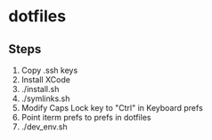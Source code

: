 # dotfiles 

## Steps

1. Copy .ssh keys
2. Install XCode
3. ./install.sh
4. ./symlinks.sh
5. Modify Caps Lock key to "Ctrl" in Keyboard prefs
6. Point iterm prefs to prefs in dotfiles
7. ./dev_env.sh
